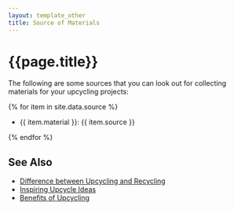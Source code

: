 ```yaml
---
layout: template_other
title: Source of Materials
---
```

# {{page.title}}

The following are some sources that you can look out for collecting materials for your upcycling projects:

{% for item in site.data.source %}
 - {{ item.material }}: {{ item.source }}

{% endfor %}

## See Also

 - [Difference between Upcycling and Recycling](./recycle-upcycle)
 - [Inspiring Upcycle Ideas](./inspirations)
 - [Benefits of Upcycling](./benefits)
 



